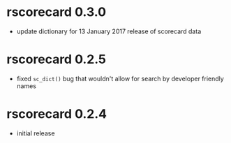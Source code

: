 # rscorecard 0.3.0

* update dictionary for 13 January 2017 release of scorecard data

# rscorecard 0.2.5

* fixed `sc_dict()` bug that wouldn't allow for search by developer friendly names

# rscorecard 0.2.4

* initial release
